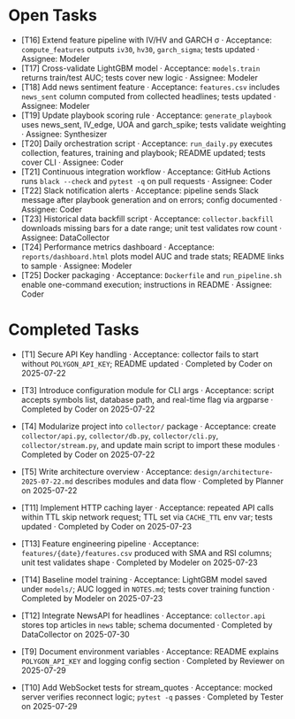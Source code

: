 # Open Tasks

- [T16] Extend feature pipeline with IV/HV and GARCH σ · Acceptance: `compute_features` outputs `iv30`, `hv30`, `garch_sigma`; tests updated · Assignee: Modeler
- [T17] Cross-validate LightGBM model · Acceptance: `models.train` returns train/test AUC; tests cover new logic · Assignee: Modeler
- [T18] Add news sentiment feature · Acceptance: `features.csv` includes `news_sent` column computed from collected headlines; tests updated · Assignee: Modeler
- [T19] Update playbook scoring rule · Acceptance: `generate_playbook` uses news_sent, IV_edge, UOA and garch_spike; tests validate weighting · Assignee: Synthesizer
- [T20] Daily orchestration script · Acceptance: `run_daily.py` executes collection, features, training and playbook; README updated; tests cover CLI · Assignee: Coder
- [T21] Continuous integration workflow · Acceptance: GitHub Actions runs `black --check` and `pytest -q` on pull requests · Assignee: Coder
- [T22] Slack notification alerts · Acceptance: pipeline sends Slack message after playbook generation and on errors; config documented · Assignee: Coder
- [T23] Historical data backfill script · Acceptance: `collector.backfill` downloads missing bars for a date range; unit test validates row count · Assignee: DataCollector
- [T24] Performance metrics dashboard · Acceptance: `reports/dashboard.html` plots model AUC and trade stats; README links to sample · Assignee: Modeler
- [T25] Docker packaging · Acceptance: `Dockerfile` and `run_pipeline.sh` enable one-command execution; instructions in README · Assignee: Coder
# Completed Tasks

- [T1] Secure API Key handling · Acceptance: collector fails to start without `POLYGON_API_KEY`; README updated · Completed by Coder on 2025-07-22
- [T3] Introduce configuration module for CLI args · Acceptance: script accepts symbols list, database path, and real-time flag via argparse · Completed by Coder on 2025-07-22
- [T4] Modularize project into `collector/` package · Acceptance: create `collector/api.py`, `collector/db.py`, `collector/cli.py`, `collector/stream.py`, and update main script to import these modules · Completed by Coder on 2025-07-22
- [T5] Write architecture overview · Acceptance: `design/architecture-2025-07-22.md` describes modules and data flow · Completed by Planner on 2025-07-22
- [T11] Implement HTTP caching layer · Acceptance: repeated API calls within TTL skip network request; TTL set via `CACHE_TTL` env var; tests updated · Completed by Coder on 2025-07-23
- [T13] Feature engineering pipeline · Acceptance: `features/{date}/features.csv` produced with SMA and RSI columns; unit test validates shape · Completed by Modeler on 2025-07-23
- [T14] Baseline model training · Acceptance: LightGBM model saved under `models/`; AUC logged in `NOTES.md`; tests cover training function · Completed by Modeler on 2025-07-23

- [T12] Integrate NewsAPI for headlines · Acceptance: `collector.api` stores top articles in `news` table; schema documented · Completed by DataCollector on 2025-07-30

- [T9] Document environment variables · Acceptance: README explains `POLYGON_API_KEY` and logging config section · Completed by Reviewer on 2025-07-29
- [T10] Add WebSocket tests for stream_quotes · Acceptance: mocked server verifies reconnect logic; `pytest -q` passes · Completed by Tester on 2025-07-29

